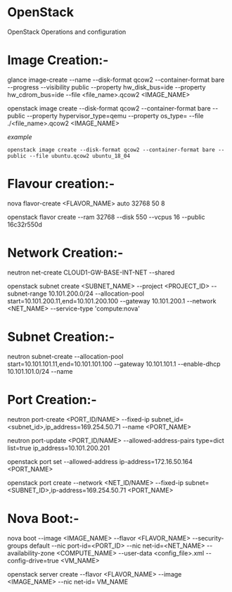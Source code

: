 # OpenStack
OpenStack Operations and configuration

Image Creation:- 
===============

glance image-create --name <name> --disk-format qcow2 --container-format bare --progress --visibility public --property hw_disk_bus=ide --property hw_cdrom_bus=ide --file <file_name>.qcow2 <IMAGE_NAME>
  
openstack image create --disk-format qcow2 --container-format bare  --public --property hypervisor_type=qemu --property os_type=<windows> --file ./<file_name>.qcow2 <IMAGE_NAME>
  
*example*
```
openstack image create --disk-format qcow2 --container-format bare --public --file ubuntu.qcow2 ubuntu_18_04

```
  
Flavour creation:-
================
nova flavor-create <FLAVOR_NAME> auto 32768 50 8

openstack flavor create --ram 32768 --disk 550 --vcpus 16 --public 16c32r550d

Network Creation:-
=================
neutron net-create CLOUD1-GW-BASE-INT-NET --shared

openstack subnet create <SUBNET_NAME> --project <PROJECT_ID> --subnet-range 10.101.200.0/24 --allocation-pool start=10.101.200.11,end=10.101.200.100 --gateway 10.101.200.1 --network <NET_NAME> --service-type 'compute:nova'

Subnet Creation:-
===============
neutron subnet-create --allocation-pool start=10.101.101.11,end=10.101.101.100 --gateway 10.101.101.1 --enable-dhcp <NET NAME> 10.101.101.0/24 --name <SUBNET NAME>

Port Creation:-
==============
neutron port-create <PORT_ID/NAME> --fixed-ip subnet_id=<subnet_id>,ip_address=169.254.50.71 --name <PORT_NAME>

neutron port-update <PORT_ID/NAME> --allowed-address-pairs type=dict list=true ip_address=10.101.200.201

openstack port set --allowed-address ip-address=172.16.50.164 <PORT_NAME>

openstack port create --network <NET_ID/NAME> --fixed-ip subnet=<SUBNET_ID>,ip-address=169.254.50.71 <PORT_NAME>


Nova Boot:-
==========
nova boot --image <IMAGE_NAME> --flavor <FLAVOR_NAME> --security-groups default --nic port-id=<PORT_ID> --nic net-id=<NET_NAME> --availability-zone <COMPUTE_NAME> --user-data <config_file>.xml --config-drive=true <VM_NAME>

openstack server create --flavor <FLAVOR_NAME> --image <IMAGE_NAME> --nic net-id=<NIC ID> VM_NAME

